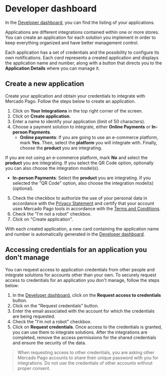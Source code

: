 # Developer dashboard
In the [Developer dashboard](/developers/panel/app), you can find the listing of your applications.

Applications are different integrations contained within one or more stores. You can create an application for each solution you implement in order to keep everything organized and have better management control.

Each application has a set of credentials and the possibility to configure its own notifications. Each *card* represents a created application and displays the application name and number, along with a button that directs you to the **Application Details** where you can manage it.


## Create a new application
Create your application and obtain your credentials to integrate with Mercado Pago. Follow the steps below to create an application.

1. Click on **Your Integrations** in the top right corner of the screen.
2. Click on **Create application**.
3. Enter a name to identify your application (limit of 50 characters).
4. Choose a payment solution to integrate, either **Online Payments** or **In-person Payments**.
   - **Online payments**: If you are going to use an e-commerce platform, mark **Yes**. Then, select the **platform** you will integrate with. Finally, choose the **product** you are integrating.

If you are not using an e-commerce platform, mark **No** and select the **product** you are integrating. If you select the QR Code option, optionally you can also choose the integration model(s).

   - **In-person Payments**: Select the **product** you are integrating. If you selected the "QR Code" option, also choose the integration model(s) (optional).
5. Check the checkbox to authorize the use of your personal data in accordance with the [Privacy Statement](https://www.mercadopago.com.br/privacidade) and certify that your account uses Mercado Pago tools in accordance with the [Terms and Conditions](https://www.mercadopago.com.br/developers/pt/docs/resources/legal/terms-and-conditions).
6. Check the "I'm not a robot" checkbox.
7. Click on "Create application".


With each created application, a new card containing the application name and number is automatically generated in the [Developer dashboard](/developers/panel/app).

## Accessing credentials for an application you don't manage
You can request access to application credentials from other people and integrate solutions for accounts other than your own. To securely request access to credentials for an application you don't manage, follow the steps below:
1. In the [Developer dashboard](/developers/panel/app), click on the **Request access to credentials** button.
2. Click on the "Request credentials" button.
3. Enter the email associated with the account for which the credentials are being requested.
4. Check the "I'm not a robot" checkbox.
5. Click on **Request credentials**.
Once access to the credentials is granted, you can use them to integrate solutions. After the integrations are completed, remove the access permissions for the shared credentials and ensure the security of the data.

> When requesting access to other credentials, you are asking other Mercado Pago accounts to share their unique password with you for integrations. Do not use the credentials of other accounts without proper consent.